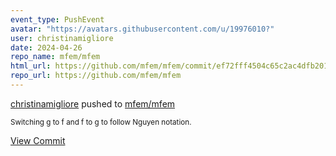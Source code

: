 ```yaml
---
event_type: PushEvent
avatar: "https://avatars.githubusercontent.com/u/19976010?"
user: christinamigliore
date: 2024-04-26
repo_name: mfem/mfem
html_url: https://github.com/mfem/mfem/commit/ef72fff4504c65c2ac4dfb2010df29b71cccb6d7
repo_url: https://github.com/mfem/mfem
---
```


<a href='https://github.com/christinamigliore' target='_blank'>christinamigliore</a> pushed to <a href='https://github.com/mfem/mfem' target='_blank'>mfem/mfem</a>

<small>Switching g to f and f to g to follow Nguyen notation.</small>

<a href='https://github.com/mfem/mfem/commit/ef72fff4504c65c2ac4dfb2010df29b71cccb6d7' target='_blank'>View Commit</a>